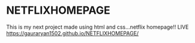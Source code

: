 # NETFLIXHOMEPAGE
This is my next project made using html and css...netflix homepage!!
LIVE https://gauraryan1502.github.io/NETFLIXHOMEPAGE/
